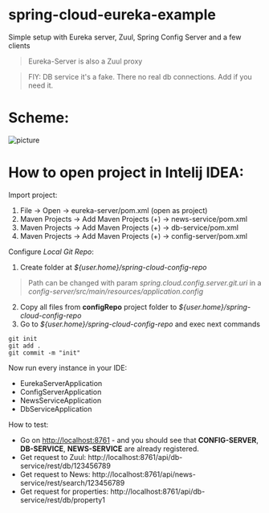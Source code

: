 # spring-cloud-eureka-example
Simple setup with Eureka server, Zuul, Spring Config Server and a few clients
> Eureka-Server is also a Zuul proxy

> FIY: DB service it's a fake. There no real db connections. Add if you need it.

# Scheme:

![picture](https://image.ibb.co/jAZ0no/12323.png)

# How to open project in Intelij IDEA:

Import project:
1) File -> Open -> eureka-server/pom.xml (open as project)
2) Maven Projects -> Add Maven Projects (+) -> news-service/pom.xml
3) Maven Projects -> Add Maven Projects (+) -> db-service/pom.xml
4) Maven Projects -> Add Maven Projects (+) -> config-server/pom.xml

Configure *Local Git Repo*:
1) Create folder at *${user.home}/spring-cloud-config-repo* 
> Path can be changed with param *spring.cloud.config.server.git.uri* in a *config-server/src/main/resources/application.config*
2) Copy all files from **configRepo** project folder to *${user.home}/spring-cloud-config-repo*
3) Go to *${user.home}/spring-cloud-config-repo* and exec next commands
```console
git init
git add .
git commit -m "init"
```

Now run every instance in your IDE:
* EurekaServerApplication
* ConfigServerApplication
* NewsServiceApplication
* DbServiceApplication

How to test:
* Go on [http://localhost:8761](http://localhost:8761) - and you should see that **CONFIG-SERVER**, **DB-SERVICE**, **NEWS-SERVICE** are already registered.
* Get request to Zuul: http://localhost:8761/api/db-service/rest/db/123456789
* Get request to News: http://localhost:8761/api/news-service/rest/search/123456789
* Get request for properties: http://localhost:8761/api/db-service/rest/db/property1

